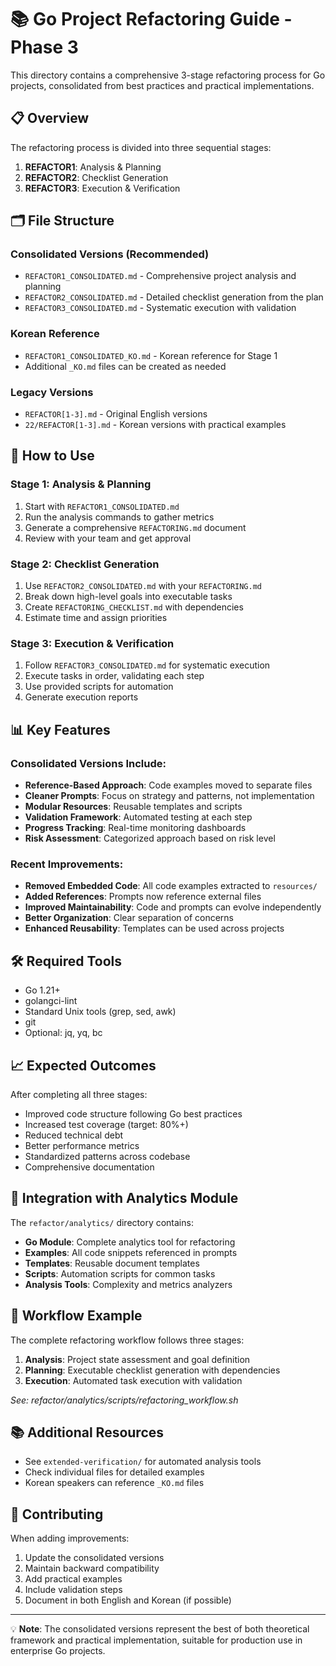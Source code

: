 # 📚 Go Project Refactoring Guide - Phase 3

This directory contains a comprehensive 3-stage refactoring process for Go projects, consolidated from best practices and practical implementations.

## 📋 Overview

The refactoring process is divided into three sequential stages:

1. **REFACTOR1**: Analysis & Planning
2. **REFACTOR2**: Checklist Generation  
3. **REFACTOR3**: Execution & Verification

## 🗂️ File Structure

### Consolidated Versions (Recommended)
- `REFACTOR1_CONSOLIDATED.md` - Comprehensive project analysis and planning
- `REFACTOR2_CONSOLIDATED.md` - Detailed checklist generation from the plan
- `REFACTOR3_CONSOLIDATED.md` - Systematic execution with validation

### Korean Reference
- `REFACTOR1_CONSOLIDATED_KO.md` - Korean reference for Stage 1
- Additional `_KO.md` files can be created as needed

### Legacy Versions
- `REFACTOR[1-3].md` - Original English versions
- `22/REFACTOR[1-3].md` - Korean versions with practical examples

## 🚀 How to Use

### Stage 1: Analysis & Planning
1. Start with `REFACTOR1_CONSOLIDATED.md`
2. Run the analysis commands to gather metrics
3. Generate a comprehensive `REFACTORING.md` document
4. Review with your team and get approval

### Stage 2: Checklist Generation
1. Use `REFACTOR2_CONSOLIDATED.md` with your `REFACTORING.md`
2. Break down high-level goals into executable tasks
3. Create `REFACTORING_CHECKLIST.md` with dependencies
4. Estimate time and assign priorities

### Stage 3: Execution & Verification
1. Follow `REFACTOR3_CONSOLIDATED.md` for systematic execution
2. Execute tasks in order, validating each step
3. Use provided scripts for automation
4. Generate execution reports

## 📊 Key Features

### Consolidated Versions Include:
- **Reference-Based Approach**: Code examples moved to separate files
- **Cleaner Prompts**: Focus on strategy and patterns, not implementation
- **Modular Resources**: Reusable templates and scripts
- **Validation Framework**: Automated testing at each step
- **Progress Tracking**: Real-time monitoring dashboards
- **Risk Assessment**: Categorized approach based on risk level

### Recent Improvements:
- **Removed Embedded Code**: All code examples extracted to `resources/`
- **Added References**: Prompts now reference external files
- **Improved Maintainability**: Code and prompts can evolve independently
- **Better Organization**: Clear separation of concerns
- **Enhanced Reusability**: Templates can be used across projects

## 🛠️ Required Tools

- Go 1.21+
- golangci-lint
- Standard Unix tools (grep, sed, awk)
- git
- Optional: jq, yq, bc

## 📈 Expected Outcomes

After completing all three stages:
- Improved code structure following Go best practices
- Increased test coverage (target: 80%+)
- Reduced technical debt
- Better performance metrics
- Standardized patterns across codebase
- Comprehensive documentation

## 🔗 Integration with Analytics Module

The `refactor/analytics/` directory contains:
- **Go Module**: Complete analytics tool for refactoring
- **Examples**: All code snippets referenced in prompts
- **Templates**: Reusable document templates
- **Scripts**: Automation scripts for common tasks
- **Analysis Tools**: Complexity and metrics analyzers

## 🔄 Workflow Example

The complete refactoring workflow follows three stages:
1. **Analysis**: Project state assessment and goal definition
2. **Planning**: Executable checklist generation with dependencies
3. **Execution**: Automated task execution with validation

*See: refactor/analytics/scripts/refactoring_workflow.sh*

## 📚 Additional Resources

- See `extended-verification/` for automated analysis tools
- Check individual files for detailed examples
- Korean speakers can reference `_KO.md` files

## 🤝 Contributing

When adding improvements:
1. Update the consolidated versions
2. Maintain backward compatibility
3. Add practical examples
4. Include validation steps
5. Document in both English and Korean (if possible)

---

💡 **Note**: The consolidated versions represent the best of both theoretical framework and practical implementation, suitable for production use in enterprise Go projects.